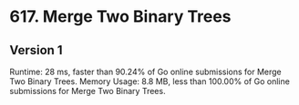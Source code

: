 # 617. Merge Two Binary Trees

## Version 1
Runtime: 28 ms, faster than 90.24% of Go online submissions for Merge Two Binary Trees.
Memory Usage: 8.8 MB, less than 100.00% of Go online submissions for Merge Two Binary Trees.